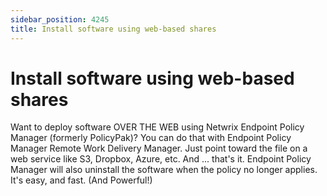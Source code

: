 ```yaml
---
sidebar_position: 4245
title: Install software using web-based shares
---
```


# Install software using web-based shares

Want to deploy software OVER THE WEB using Netwrix Endpoint Policy Manager (formerly PolicyPak)? You can do that with Endpoint Policy Manager Remote Work Delivery Manager. Just point toward the file on a web service like S3, Dropbox, Azure, etc. And ... that's it. Endpoint Policy Manager will also uninstall the software when the policy no longer applies. It's easy, and fast. (And Powerful!)